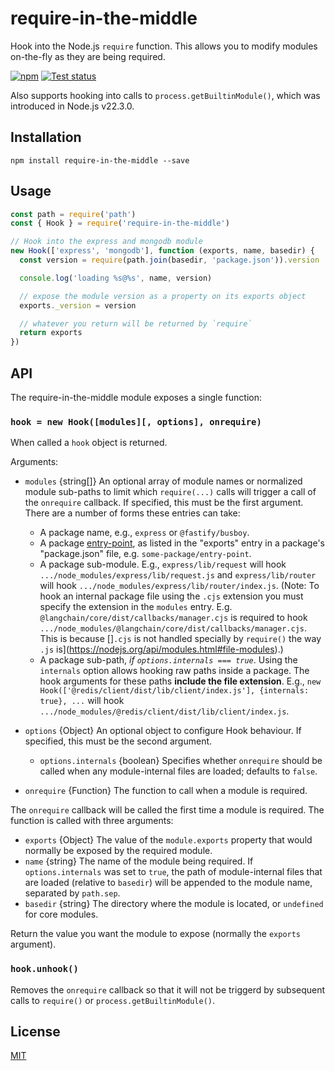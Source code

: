 # require-in-the-middle

Hook into the Node.js `require` function. This allows you to modify
modules on-the-fly as they are being required.

[![npm](https://img.shields.io/npm/v/require-in-the-middle.svg)](https://www.npmjs.com/package/require-in-the-middle)
[![Test status](https://github.com/nodejs/require-in-the-middle/workflows/Test/badge.svg)](https://github.com/nodejs/require-in-the-middle/actions)

Also supports hooking into calls to `process.getBuiltinModule()`, which was introduced in Node.js v22.3.0.

## Installation

```
npm install require-in-the-middle --save
```

## Usage

```js
const path = require('path')
const { Hook } = require('require-in-the-middle')

// Hook into the express and mongodb module
new Hook(['express', 'mongodb'], function (exports, name, basedir) {
  const version = require(path.join(basedir, 'package.json')).version

  console.log('loading %s@%s', name, version)

  // expose the module version as a property on its exports object
  exports._version = version

  // whatever you return will be returned by `require`
  return exports
})
```

## API

The require-in-the-middle module exposes a single function:

### `hook = new Hook([modules][, options], onrequire)`

When called a `hook` object is returned.

Arguments:

- `modules` {string[]} An optional array of module names or normalized module
  sub-paths to limit which `require(...)` calls will trigger a call of the
  `onrequire` callback. If specified, this must be the first argument. There
  are a number of forms these entries can take:

  - A package name, e.g., `express` or `@fastify/busboy`.
  - A package [entry-point](https://nodejs.org/api/packages.html#package-entry-points),
    as listed in the "exports" entry in a package's "package.json" file, e.g.
    `some-package/entry-point`.
  - A package sub-module.
    E.g., `express/lib/request` will hook
    `.../node_modules/express/lib/request.js` and `express/lib/router` will hook
    `.../node_modules/express/lib/router/index.js`. (Note: To hook an internal
    package file using the `.cjs` extension you must specify the extension in
    the `modules` entry. E.g. `@langchain/core/dist/callbacks/manager.cjs` is
    required to hook
    `.../node_modules/@langchain/core/dist/callbacks/manager.cjs`.
    This is because []`.cjs` is not handled specially by `require()` the way
    `.js` is](https://nodejs.org/api/modules.html#file-modules).)
  - A package sub-path, *if `options.internals === true`*. Using the `internals`
    option allows hooking raw paths inside a package. The hook arguments for
    these paths **include the file extension**. E.g.,
    `new Hook(['@redis/client/dist/lib/client/index.js'], {internals: true}, ...`
    will hook `.../node_modules/@redis/client/dist/lib/client/index.js`.

- `options` {Object} An optional object to configure Hook behaviour.  If
  specified, this must be the second argument.

  - `options.internals` {boolean} Specifies whether `onrequire` should be called
    when any module-internal files are loaded; defaults to `false`.

- `onrequire` {Function} The function to call when a module is required.

The `onrequire` callback will be called the first time a module is
required. The function is called with three arguments:

- `exports` {Object} The value of the `module.exports` property that would
  normally be exposed by the required module.
- `name` {string} The name of the module being required. If `options.internals`
  was set to `true`, the path of module-internal files that are loaded
  (relative to `basedir`) will be appended to the module name, separated by
  `path.sep`.
- `basedir` {string} The directory where the module is located, or `undefined`
  for core modules.

Return the value you want the module to expose (normally the `exports`
argument).

### `hook.unhook()`

Removes the `onrequire` callback so that it will not be triggerd by
subsequent calls to `require()` or `process.getBuiltinModule()`.

## License

[MIT](https://github.com/nodejs/require-in-the-middle/blob/master/LICENSE)
